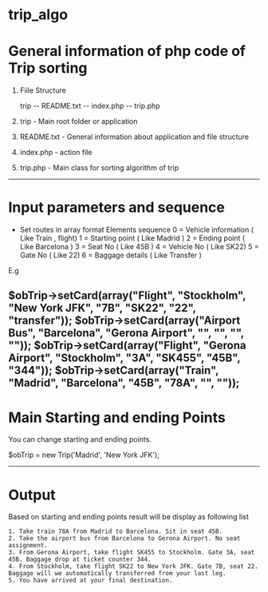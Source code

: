 # trip_algo

General information of php code of Trip sorting 
================================================
1) Fiile Structure 

   trip 
    -- README.txt
    -- index.php
    -- trip.php

2) trip - Main root folder or application
3) README.txt - General information about application and file structure
4) index.php - action file
5) trip.php - Main class for sorting algorithm of trip 
-------------------------------------------------------------------------
Input parameters and sequence
======================================================
- Set routes in array format 
Elements sequence 
  0 = Vehicle information ( Like Train , flight)
  1 = Starting point ( Like Madrid )
  2 = Ending point ( Like Barcelona )
  3 = Seat No ( Like 45B )
  4 = Vehicle No ( Like SK22)
  5 = Gate No ( Like 22)
  6 = Baggage details ( Like Transfer )

E.g

  $obTrip->setCard(array("Flight", "Stockholm", "New York JFK", "7B", "SK22", "22", "transfer"));
  $obTrip->setCard(array("Airport Bus", "Barcelona", "Gerona Airport", "", "", "", ""));
  $obTrip->setCard(array("Flight", "Gerona Airport", "Stockholm", "3A", "SK455", "45B", "344"));
  $obTrip->setCard(array("Train", "Madrid", "Barcelona", "45B", "78A", "", ""));
--------------------------------------------------------------------------------------------------------


Main Starting and ending Points
==========================================================
You can change starting and ending points.

  $obTrip = new Trip('Madrid', 'New York JFK');

------------------------------------------------------------------

Output
===========================================================
Based on starting and ending points result will be display as following list 

    1. Take train 78A from Madrid to Barcelona. Sit in seat 45B.
    2. Take the airport bus from Barcelona to Gerona Airport. No seat assignment.
    3. From Gerona Airport, take flight SK455 to Stockholm. Gate 3A, seat 45B. Baggage drop at ticket counter 344.
    4. From Stockholm, take flight SK22 to New York JFK. Gate 7B, seat 22. Baggage will we automatically transferred from your last leg.
    5. You have arrived at your final destination.

